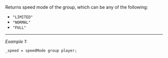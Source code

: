 Returns speed mode of the group, which can be any of the following: 
* `"LIMITED"`
* `"NORMAL"`
* `"FULL"`


---
*Example 1:*
```sqf
_speed = speedMode group player;
```